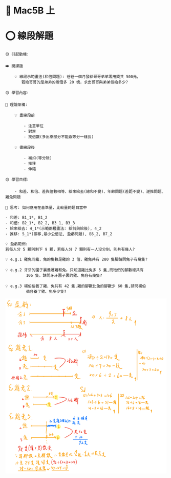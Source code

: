 # 📖 Mac5B 上

# ⭕ 線段解題

```說課
🟡 引起動機: 

⮕ 開課題

    💡 線段示範畫法(和倍問題): 爸爸一個月發給哥哥弟弟零用錢共 500元，
       若給哥哥的是弟弟的兩倍多 20 塊，求出哥哥與弟弟個給多少?

🟡 學習內容: 

📌 理論架構:

    💡 畫線段前

        - 注意單位
        - 對齊
        - 找倍數(多出來部分不能跟等分一樣長)

    💡 畫線段後

        - 補扣(等分除)
        - 推移
        - 伸縮

🟡 學習目標: 

    - 和差、和倍、差與倍數相等、給來給去(總和不變)、年齡問題(差距不變)、逆推問題、雞兔問題

🔦 思考: 如何應用在基準量，比較量的題目當中

```

```選擇題目(*表需講解示範)
- 和差: B1_1*, B1_2
- 和倍: B2_1*, B2_2, B3_1, B3_3
- 給來給去: 4_1*(示範兩種畫法: 給前與給後), 4_2
- 推移: 5_1*(推移,最小公倍法, 盈虧問題), B5_2, B7_2

```

```延伸
💡 盈虧範例:
若每人分 5 顆則剩下 9 顆，若每人分 7 顆則有一人沒分到，則共有幾人?
```

```雞兔線段
💡 e.g.1 雞兔同籠，兔的隻數是雞的 3 倍，雞兔共有 280 隻腳請問兔子有幾隻?

💡 e.g.2 牙牙的園子裏養著雞和兔。只知道雞比兔多 5 隻,而牠們的腳數總共有
         106 隻。請問牙牙園子裏的雞、兔各有幾隻?

💡 e.g.3 楊伯伯養了雞、兔共有 42 隻,雞的腳數比兔的腳數少 60 隻,請問楊伯
         伯各養了雞、兔多少隻?

```
![Imgur](../math-docs-images/五年級/線段解提1.JPEG)

